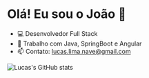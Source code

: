 # Olá! Eu sou o João 👋

- 💻 Desenvolvedor Full Stack
- 🌱 Trabalho com Java, SpringBoot e Angular
- 📫 Contato: lucas.lima.nave@gmail.com

![Lucas's GitHub stats](https://github-readme-stats.vercel.app/api?username=Lucas-Mafra&show_icons=true&theme=radical)


<!--
**Lucas-Mafra/Lucas-Mafra** is a ✨ _special_ ✨ repository because its `README.md` (this file) appears on your GitHub profile.

Here are some ideas to get you started:

- 🔭 I’m currently working on ...
- 🌱 I’m currently learning ...
- 👯 I’m looking to collaborate on ...
- 🤔 I’m looking for help with ...
- 💬 Ask me about ...
- 📫 How to reach me: ...
- 😄 Pronouns: ...
- ⚡ Fun fact: ...
-->
